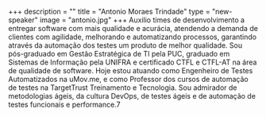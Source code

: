 +++
description = ""
title = "Antonio Moraes Trindade"
type = "new-speaker"
image = "antonio.jpg"
+++
Auxilio times de desenvolvimento a entregar software com mais qualidade e acurácia, atendendo a demanda de clientes com agilidade, melhorando e automatizando processos, garantindo através da automação dos testes um produto de melhor qualidade.
Sou pós-graduado em Gestão Estratégica de TI pela PUC, graduado em Sistemas de Informação pela UNIFRA e certificado CTFL e CTFL-AT na área de qualidade de software.
Hoje estou atuando como Engenheiro de Testes Automatizados na uMov.me, e como Professor dos cursos de automação de testes na TargetTrust Treinamento e Tecnologia.
Sou admirador de metodologias ágeis, da cultura DevOps, de testes ágeis e de automação de testes funcionais e performance.7